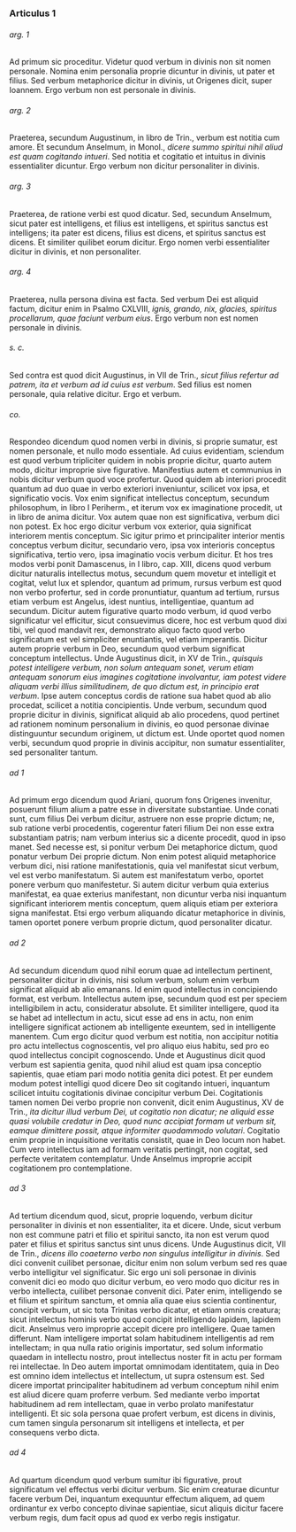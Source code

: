 ### Articulus 1

###### arg. 1
Ad primum sic proceditur. Videtur quod verbum in divinis non sit nomen personale. Nomina enim personalia proprie dicuntur in divinis, ut pater et filius. Sed verbum metaphorice dicitur in divinis, ut Origenes dicit, super Ioannem. Ergo verbum non est personale in divinis.

###### arg. 2
Praeterea, secundum Augustinum, in libro de Trin., verbum est notitia cum amore. Et secundum Anselmum, in Monol., *dicere summo spiritui nihil aliud est quam cogitando intueri*. Sed notitia et cogitatio et intuitus in divinis essentialiter dicuntur. Ergo verbum non dicitur personaliter in divinis.

###### arg. 3
Praeterea, de ratione verbi est quod dicatur. Sed, secundum Anselmum, sicut pater est intelligens, et filius est intelligens, et spiritus sanctus est intelligens; ita pater est dicens, filius est dicens, et spiritus sanctus est dicens. Et similiter quilibet eorum dicitur. Ergo nomen verbi essentialiter dicitur in divinis, et non personaliter.

###### arg. 4
Praeterea, nulla persona divina est facta. Sed verbum Dei est aliquid factum, dicitur enim in Psalmo CXLVIII, *ignis, grando, nix, glacies, spiritus procellarum, quae faciunt verbum eius*. Ergo verbum non est nomen personale in divinis.

###### s. c.
Sed contra est quod dicit Augustinus, in VII de Trin., *sicut filius refertur ad patrem, ita et verbum ad id cuius est verbum*. Sed filius est nomen personale, quia relative dicitur. Ergo et verbum.

###### co.
Respondeo dicendum quod nomen verbi in divinis, si proprie sumatur, est nomen personale, et nullo modo essentiale. Ad cuius evidentiam, sciendum est quod verbum tripliciter quidem in nobis proprie dicitur, quarto autem modo, dicitur improprie sive figurative. Manifestius autem et communius in nobis dicitur verbum quod voce profertur. Quod quidem ab interiori procedit quantum ad duo quae in verbo exteriori inveniuntur, scilicet vox ipsa, et significatio vocis. Vox enim significat intellectus conceptum, secundum philosophum, in libro I Periherm., et iterum vox ex imaginatione procedit, ut in libro de anima dicitur. Vox autem quae non est significativa, verbum dici non potest. Ex hoc ergo dicitur verbum vox exterior, quia significat interiorem mentis conceptum. Sic igitur primo et principaliter interior mentis conceptus verbum dicitur, secundario vero, ipsa vox interioris conceptus significativa, tertio vero, ipsa imaginatio vocis verbum dicitur. Et hos tres modos verbi ponit Damascenus, in I libro, cap. XIII, dicens quod verbum dicitur naturalis intellectus motus, secundum quem movetur et intelligit et cogitat, velut lux et splendor, quantum ad primum, rursus verbum est quod non verbo profertur, sed in corde pronuntiatur, quantum ad tertium, rursus etiam verbum est Angelus, idest nuntius, intelligentiae, quantum ad secundum. Dicitur autem figurative quarto modo verbum, id quod verbo significatur vel efficitur, sicut consuevimus dicere, hoc est verbum quod dixi tibi, vel quod mandavit rex, demonstrato aliquo facto quod verbo significatum est vel simpliciter enuntiantis, vel etiam imperantis. Dicitur autem proprie verbum in Deo, secundum quod verbum significat conceptum intellectus. Unde Augustinus dicit, in XV de Trin., *quisquis potest intelligere verbum, non solum antequam sonet, verum etiam antequam sonorum eius imagines cogitatione involvantur, iam potest videre aliquam verbi illius similitudinem, de quo dictum est, in principio erat verbum*. Ipse autem conceptus cordis de ratione sua habet quod ab alio procedat, scilicet a notitia concipientis. Unde verbum, secundum quod proprie dicitur in divinis, significat aliquid ab alio procedens, quod pertinet ad rationem nominum personalium in divinis, eo quod personae divinae distinguuntur secundum originem, ut dictum est. Unde oportet quod nomen verbi, secundum quod proprie in divinis accipitur, non sumatur essentialiter, sed personaliter tantum.

###### ad 1
Ad primum ergo dicendum quod Ariani, quorum fons Origenes invenitur, posuerunt filium alium a patre esse in diversitate substantiae. Unde conati sunt, cum filius Dei verbum dicitur, astruere non esse proprie dictum; ne, sub ratione verbi procedentis, cogerentur fateri filium Dei non esse extra substantiam patris; nam verbum interius sic a dicente procedit, quod in ipso manet. Sed necesse est, si ponitur verbum Dei metaphorice dictum, quod ponatur verbum Dei proprie dictum. Non enim potest aliquid metaphorice verbum dici, nisi ratione manifestationis, quia vel manifestat sicut verbum, vel est verbo manifestatum. Si autem est manifestatum verbo, oportet ponere verbum quo manifestetur. Si autem dicitur verbum quia exterius manifestat, ea quae exterius manifestant, non dicuntur verba nisi inquantum significant interiorem mentis conceptum, quem aliquis etiam per exteriora signa manifestat. Etsi ergo verbum aliquando dicatur metaphorice in divinis, tamen oportet ponere verbum proprie dictum, quod personaliter dicatur.

###### ad 2
Ad secundum dicendum quod nihil eorum quae ad intellectum pertinent, personaliter dicitur in divinis, nisi solum verbum, solum enim verbum significat aliquid ab alio emanans. Id enim quod intellectus in concipiendo format, est verbum. Intellectus autem ipse, secundum quod est per speciem intelligibilem in actu, consideratur absolute. Et similiter intelligere, quod ita se habet ad intellectum in actu, sicut esse ad ens in actu, non enim intelligere significat actionem ab intelligente exeuntem, sed in intelligente manentem. Cum ergo dicitur quod verbum est notitia, non accipitur notitia pro actu intellectus cognoscentis, vel pro aliquo eius habitu, sed pro eo quod intellectus concipit cognoscendo. Unde et Augustinus dicit quod verbum est sapientia genita, quod nihil aliud est quam ipsa conceptio sapientis, quae etiam pari modo notitia genita dici potest. Et per eundem modum potest intelligi quod dicere Deo sit cogitando intueri, inquantum scilicet intuitu cogitationis divinae concipitur verbum Dei. Cogitationis tamen nomen Dei verbo proprie non convenit, dicit enim Augustinus, XV de Trin., *ita dicitur illud verbum Dei, ut cogitatio non dicatur; ne aliquid esse quasi volubile credatur in Deo, quod nunc accipiat formam ut verbum sit, eamque dimittere possit, atque informiter quodammodo volutari*. Cogitatio enim proprie in inquisitione veritatis consistit, quae in Deo locum non habet. Cum vero intellectus iam ad formam veritatis pertingit, non cogitat, sed perfecte veritatem contemplatur. Unde Anselmus improprie accipit cogitationem pro contemplatione.

###### ad 3
Ad tertium dicendum quod, sicut, proprie loquendo, verbum dicitur personaliter in divinis et non essentialiter, ita et dicere. Unde, sicut verbum non est commune patri et filio et spiritui sancto, ita non est verum quod pater et filius et spiritus sanctus sint unus dicens. Unde Augustinus dicit, VII de Trin., *dicens illo coaeterno verbo non singulus intelligitur in divinis*. Sed dici convenit cuilibet personae, dicitur enim non solum verbum sed res quae verbo intelligitur vel significatur. Sic ergo uni soli personae in divinis convenit dici eo modo quo dicitur verbum, eo vero modo quo dicitur res in verbo intellecta, cuilibet personae convenit dici. Pater enim, intelligendo se et filium et spiritum sanctum, et omnia alia quae eius scientia continentur, concipit verbum, ut sic tota Trinitas verbo dicatur, et etiam omnis creatura; sicut intellectus hominis verbo quod concipit intelligendo lapidem, lapidem dicit. Anselmus vero improprie accepit dicere pro intelligere. Quae tamen differunt. Nam intelligere importat solam habitudinem intelligentis ad rem intellectam; in qua nulla ratio originis importatur, sed solum informatio quaedam in intellectu nostro, prout intellectus noster fit in actu per formam rei intellectae. In Deo autem importat omnimodam identitatem, quia in Deo est omnino idem intellectus et intellectum, ut supra ostensum est. Sed dicere importat principaliter habitudinem ad verbum conceptum nihil enim est aliud dicere quam proferre verbum. Sed mediante verbo importat habitudinem ad rem intellectam, quae in verbo prolato manifestatur intelligenti. Et sic sola persona quae profert verbum, est dicens in divinis, cum tamen singula personarum sit intelligens et intellecta, et per consequens verbo dicta.

###### ad 4
Ad quartum dicendum quod verbum sumitur ibi figurative, prout significatum vel effectus verbi dicitur verbum. Sic enim creaturae dicuntur facere verbum Dei, inquantum exequuntur effectum aliquem, ad quem ordinantur ex verbo concepto divinae sapientiae, sicut aliquis dicitur facere verbum regis, dum facit opus ad quod ex verbo regis instigatur.

